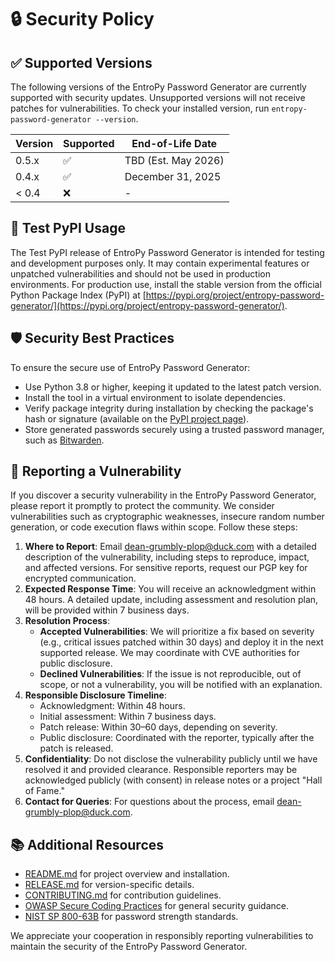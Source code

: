 # 🔒 Security Policy

## ✅ Supported Versions

The following versions of the EntroPy Password Generator are currently supported with security updates. Unsupported versions will not receive patches for vulnerabilities. To check your installed version, run `entropy-password-generator --version`.

| Version | Supported          | End-of-Life Date       |
|---------|--------------------|------------------------|
| 0.5.x   | :white_check_mark: | TBD (Est. May 2026)    |
| 0.4.x   | :white_check_mark: | December 31, 2025      |
| < 0.4   | :x:                | -                      |

## 🧪 Test PyPI Usage

The Test PyPI release of EntroPy Password Generator is intended for testing and development purposes only. It may contain experimental features or unpatched vulnerabilities and should not be used in production environments. For production use, install the stable version from the official Python Package Index (PyPI) at [https://pypi.org/project/entropy-password-generator/](https://pypi.org/project/entropy-password-generator/).

## 🛡️ Security Best Practices

To ensure the secure use of EntroPy Password Generator:
- Use Python 3.8 or higher, keeping it updated to the latest patch version.
- Install the tool in a virtual environment to isolate dependencies.
- Verify package integrity during installation by checking the package's hash or signature (available on the [PyPI project page](https://pypi.org/project/entropy-password-generator/)).
- Store generated passwords securely using a trusted password manager, such as [Bitwarden](https://bitwarden.com/).

## 🚨 Reporting a Vulnerability

If you discover a security vulnerability in the EntroPy Password Generator, please report it promptly to protect the community. We consider vulnerabilities such as cryptographic weaknesses, insecure random number generation, or code execution flaws within scope. Follow these steps:

1. **Where to Report**: Email [dean-grumbly-plop@duck.com](mailto:dean-grumbly-plop@duck.com) with a detailed description of the vulnerability, including steps to reproduce, impact, and affected versions. For sensitive reports, request our PGP key for encrypted communication.
2. **Expected Response Time**: You will receive an acknowledgment within 48 hours. A detailed update, including assessment and resolution plan, will be provided within 7 business days.
3. **Resolution Process**:
   - **Accepted Vulnerabilities**: We will prioritize a fix based on severity (e.g., critical issues patched within 30 days) and deploy it in the next supported release. We may coordinate with CVE authorities for public disclosure.
   - **Declined Vulnerabilities**: If the issue is not reproducible, out of scope, or not a vulnerability, you will be notified with an explanation.
4. **Responsible Disclosure Timeline**:
   - Acknowledgment: Within 48 hours.
   - Initial assessment: Within 7 business days.
   - Patch release: Within 30–60 days, depending on severity.
   - Public disclosure: Coordinated with the reporter, typically after the patch is released.
5. **Confidentiality**: Do not disclose the vulnerability publicly until we have resolved it and provided clearance. Responsible reporters may be acknowledged publicly (with consent) in release notes or a project "Hall of Fame."
6. **Contact for Queries**: For questions about the process, email [dean-grumbly-plop@duck.com](mailto:dean-grumbly-plop@duck.com).

## 📚 Additional Resources

- [README.md](https://github.com/gerivanc/entropy-password-generator/blob/main/README.md) for project overview and installation.
- [RELEASE.md](https://github.com/gerivanc/entropy-password-generator/blob/main/RELEASE.md) for version-specific details.
- [CONTRIBUTING.md](https://github.com/gerivanc/entropy-password-generator/blob/main/CONTRIBUTING.md) for contribution guidelines.
- [OWASP Secure Coding Practices](https://owasp.org/www-project-secure-coding-practices-quick-reference-guide/) for general security guidance.
- [NIST SP 800-63B](https://pages.nist.gov/800-63-3/sp800-63b.html) for password strength standards.

We appreciate your cooperation in responsibly reporting vulnerabilities to maintain the security of the EntroPy Password Generator.
